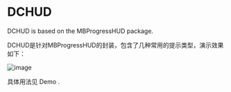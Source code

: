 # DCHUD
DCHUD is based on the MBProgressHUD package.

DCHUD是针对MBProgressHUD的封装，包含了几种常用的提示类型，演示效果如下：

![image](http://raw.github.com/CoderXWChu/DCHUD/master/screenshots/DCHUD.gif)

具体用法见 Demo .